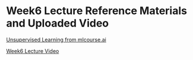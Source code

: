 # Week6 Lecture Reference Materials and Uploaded Video

[Unsupervised Learning from mlcourse.ai](https://mlcourse.ai/articles/topic7-unsupervised/)

[Week6 Lecture Video](https://www.youtube.com/watch?v=NMJN8dKU_2c)
